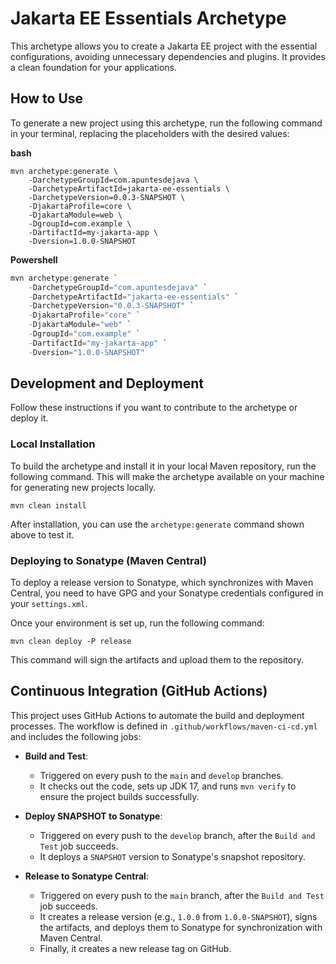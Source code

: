# Jakarta EE Essentials Archetype

This archetype allows you to create a Jakarta EE project with the essential configurations, avoiding unnecessary dependencies and plugins. It provides a clean foundation for your applications.

## How to Use

To generate a new project using this archetype, run the following command in your terminal, replacing the placeholders with the desired values:


**bash**

```shell
mvn archetype:generate \
    -DarchetypeGroupId=com.apuntesdejava \
    -DarchetypeArtifactId=jakarta-ee-essentials \
    -DarchetypeVersion=0.0.3-SNAPSHOT \
    -DjakartaProfile=core \
    -DjakartaModule=web \
    -DgroupId=com.example \
    -DartifactId=my-jakarta-app \
    -Dversion=1.0.0-SNAPSHOT
```

**Powershell**

```powershell
mvn archetype:generate `
    -DarchetypeGroupId="com.apuntesdejava" `
    -DarchetypeArtifactId="jakarta-ee-essentials" `
    -DarchetypeVersion="0.0.3-SNAPSHOT" `
    -DjakartaProfile="core" `
    -DjakartaModule="web" `
    -DgroupId="com.example" `
    -DartifactId="my-jakarta-app" `
    -Dversion="1.0.0-SNAPSHOT"
```


## Development and Deployment

Follow these instructions if you want to contribute to the archetype or deploy it.

### Local Installation

To build the archetype and install it in your local Maven repository, run the following command. This will make the archetype available on your machine for generating new projects locally.

```shell
mvn clean install
```

After installation, you can use the `archetype:generate` command shown above to test it.

### Deploying to Sonatype (Maven Central)

To deploy a release version to Sonatype, which synchronizes with Maven Central, you need to have GPG and your Sonatype credentials configured in your `settings.xml`.

Once your environment is set up, run the following command:

```shell
mvn clean deploy -P release
```

This command will sign the artifacts and upload them to the repository.

## Continuous Integration (GitHub Actions)

This project uses GitHub Actions to automate the build and deployment processes. The workflow is defined in `.github/workflows/maven-ci-cd.yml` and includes the following jobs:

- **Build and Test**:
  - Triggered on every push to the `main` and `develop` branches.
  - It checks out the code, sets up JDK 17, and runs `mvn verify` to ensure the project builds successfully.

- **Deploy SNAPSHOT to Sonatype**:
  - Triggered on every push to the `develop` branch, after the `Build and Test` job succeeds.
  - It deploys a `SNAPSHOT` version to Sonatype's snapshot repository.

- **Release to Sonatype Central**:
  - Triggered on every push to the `main` branch, after the `Build and Test` job succeeds.
  - It creates a release version (e.g., `1.0.0` from `1.0.0-SNAPSHOT`), signs the artifacts, and deploys them to Sonatype for synchronization with Maven Central.
  - Finally, it creates a new release tag on GitHub.